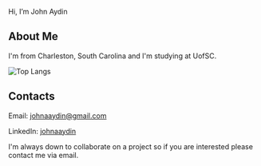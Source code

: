 Hi, I’m John Aydin

## About Me
I'm from Charleston, South Carolina and I'm studying at UofSC.

![Top Langs](https://github-readme-stats.vercel.app/api/top-langs/?username=John-A-Aydin&layout=compact)

## Contacts
Email:    johnaaydin@gmail.com

LinkedIn: [johnaaydin](https://www.linkedin.com/in/johnaaydin/)

I'm always down to collaborate on a project so if you are interested please contact me via email.



<!---
John-A-Aydin/John-A-Aydin is a ✨ special ✨ repository because its `README.md` (this file) appears on your GitHub profile.
You can click the Preview link to take a look at your changes.
--->
